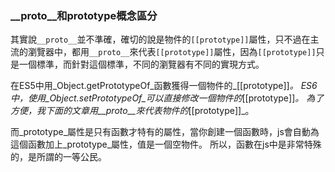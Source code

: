 
### __proto__和prototype概念區分

其實說`__proto__`並不準確，確切的說是物件的`[[prototype]]`屬性，只不過在主流的瀏覽器中，都用`__proto__`來代表`[[prototype]]`屬性，因為`[[prototype]]`只是一個標準，而針對這個標準，不同的瀏覽器有不同的實現方式。 

在ES5中用_Object.getPrototypeOf_函數獲得一個物件的_[[prototype]]_。 ES6中，使用_Object.setPrototypeOf_可以直接修改一個物件的_[[prototype]]_。 為了方便，我下面的文章用__proto__來代表物件的_[[prototype]]_。

而_prototype_屬性是只有函數才特有的屬性，當你創建一個函數時，js會自動為這個函數加上_prototype_屬性，值是一個空物件。 所以，函數在js中是非常特殊的，是所謂的一等公民。
